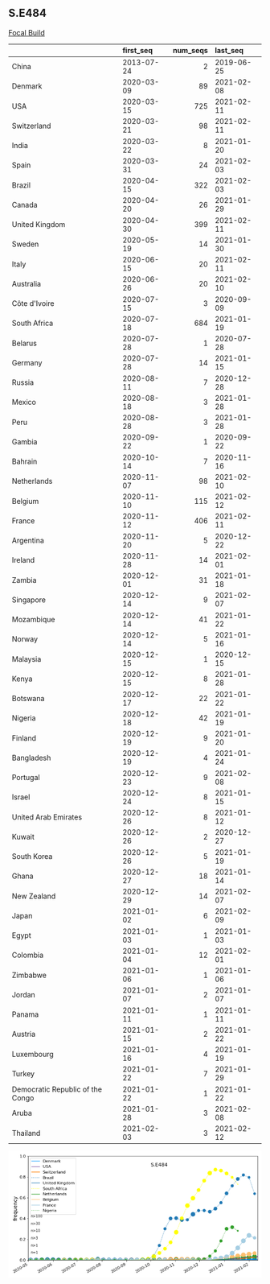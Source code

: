 

## S.E484
[Focal Build](https://nextstrain.org/groups/neherlab/ncov/S.E484?c=gt-S_484)

|                                  | first_seq   |   num_seqs | last_seq   |
|:---------------------------------|:------------|-----------:|:-----------|
| China                            | 2013-07-24  |          2 | 2019-06-25 |
| Denmark                          | 2020-03-09  |         89 | 2021-02-08 |
| USA                              | 2020-03-15  |        725 | 2021-02-11 |
| Switzerland                      | 2020-03-21  |         98 | 2021-02-11 |
| India                            | 2020-03-22  |          8 | 2021-01-20 |
| Spain                            | 2020-03-31  |         24 | 2021-02-03 |
| Brazil                           | 2020-04-15  |        322 | 2021-02-03 |
| Canada                           | 2020-04-20  |         26 | 2021-01-29 |
| United Kingdom                   | 2020-04-30  |        399 | 2021-02-11 |
| Sweden                           | 2020-05-19  |         14 | 2021-01-30 |
| Italy                            | 2020-06-15  |         20 | 2021-02-11 |
| Australia                        | 2020-06-26  |         20 | 2021-02-10 |
| Côte d'Ivoire                    | 2020-07-15  |          3 | 2020-09-09 |
| South Africa                     | 2020-07-18  |        684 | 2021-01-19 |
| Belarus                          | 2020-07-28  |          1 | 2020-07-28 |
| Germany                          | 2020-07-28  |         14 | 2021-01-15 |
| Russia                           | 2020-08-11  |          7 | 2020-12-28 |
| Mexico                           | 2020-08-18  |          3 | 2021-01-28 |
| Peru                             | 2020-08-28  |          3 | 2021-01-28 |
| Gambia                           | 2020-09-22  |          1 | 2020-09-22 |
| Bahrain                          | 2020-10-14  |          7 | 2020-11-16 |
| Netherlands                      | 2020-11-07  |         98 | 2021-02-10 |
| Belgium                          | 2020-11-10  |        115 | 2021-02-12 |
| France                           | 2020-11-12  |        406 | 2021-02-11 |
| Argentina                        | 2020-11-20  |          5 | 2020-12-22 |
| Ireland                          | 2020-11-28  |         14 | 2021-02-01 |
| Zambia                           | 2020-12-01  |         31 | 2021-01-18 |
| Singapore                        | 2020-12-14  |          9 | 2021-02-07 |
| Mozambique                       | 2020-12-14  |         41 | 2021-01-22 |
| Norway                           | 2020-12-14  |          5 | 2021-01-16 |
| Malaysia                         | 2020-12-15  |          1 | 2020-12-15 |
| Kenya                            | 2020-12-15  |          8 | 2021-01-28 |
| Botswana                         | 2020-12-17  |         22 | 2021-01-22 |
| Nigeria                          | 2020-12-18  |         42 | 2021-01-19 |
| Finland                          | 2020-12-19  |          9 | 2021-01-20 |
| Bangladesh                       | 2020-12-19  |          4 | 2021-01-24 |
| Portugal                         | 2020-12-23  |          9 | 2021-02-08 |
| Israel                           | 2020-12-24  |          8 | 2021-01-15 |
| United Arab Emirates             | 2020-12-26  |          8 | 2021-01-12 |
| Kuwait                           | 2020-12-26  |          2 | 2020-12-27 |
| South Korea                      | 2020-12-26  |          5 | 2021-01-19 |
| Ghana                            | 2020-12-27  |         18 | 2021-01-14 |
| New Zealand                      | 2020-12-29  |         14 | 2021-02-07 |
| Japan                            | 2021-01-02  |          6 | 2021-02-09 |
| Egypt                            | 2021-01-03  |          1 | 2021-01-03 |
| Colombia                         | 2021-01-04  |         12 | 2021-02-01 |
| Zimbabwe                         | 2021-01-06  |          1 | 2021-01-06 |
| Jordan                           | 2021-01-07  |          2 | 2021-01-07 |
| Panama                           | 2021-01-11  |          1 | 2021-01-11 |
| Austria                          | 2021-01-15  |          2 | 2021-01-22 |
| Luxembourg                       | 2021-01-16  |          4 | 2021-01-19 |
| Turkey                           | 2021-01-22  |          7 | 2021-01-29 |
| Democratic Republic of the Congo | 2021-01-22  |          1 | 2021-01-22 |
| Aruba                            | 2021-01-28  |          3 | 2021-02-08 |
| Thailand                         | 2021-02-03  |          3 | 2021-02-12 |

![Overall trends S.E484](/overall_trends_figures/overall_trends_S.E484.png)